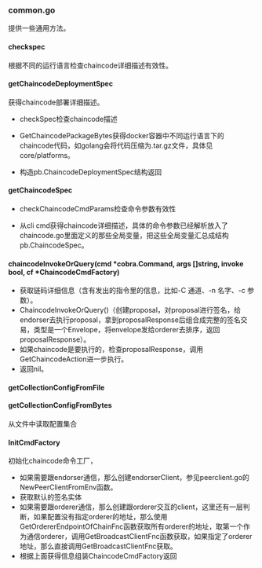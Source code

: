 ### common.go

提供一些通用方法。

#### checkspec

根据不同的运行语言检查chaincode详细描述有效性。

#### getChaincodeDeploymentSpec

获得chaincode部署详细描述。

* checkSpec检查chaincode描述

* GetChaincodePackageBytes获得docker容器中不同运行语言下的chaincode代码，如golang会将代码压缩为.tar.gz文件，具体见core/platforms。

* 构造pb.ChaincodeDeploymentSpec结构返回

#### getChaincodeSpec

* checkChaincodeCmdParams检查命令参数有效性

* 从cli cmd获得chaincode详细描述，具体的命令参数已经解析放入了chaincode.go里面定义的那些全局变量，把这些全局变量汇总成结构pb.ChaincodeSpec。

#### chaincodeInvokeOrQuery\(cmd \*cobra.Command, args \[\]string, invoke bool, cf \*ChaincodeCmdFactory\)

* 获取链码详细信息（含有发出的指令里的信息，比如-C 通道、-n 名字、-c 参数）。
* ChaincodeInvokeOrQuery\(\)（创建proposal，对proposal进行签名，给endorser去执行proposal，拿到proposalResponse后组合成完整的签名交易，类型是一个Envelope，将envelope发给orderer去排序，返回proposalResponse）。
* 如果chaincode是要执行的，检查proposalResponse，调用GetChaincodeAction进一步执行。
* 返回nil。 

#### getCollectionConfigFromFile

#### getCollectionConfigFromBytes

从文件中读取配置集合

#### InitCmdFactory

初始化chaincode命令工厂，

* 如果需要跟endorser通信，那么创建endorserClient，参见peerclient.go的NewPeerClientFromEnv函数。
* 获取默认的签名实体
* 如果需要跟orderer通信，那么创建跟orderer交互的client，这里还有一层判断，如果配置没有指定orderer的地址，那么使用GetOrdererEndpointOfChainFnc函数获取所有orderer的地址，取第一个作为通信orderer，调用GetBroadcastClientFnc函数获取，如果指定了orderer地址，那么直接调用GetBroadcastClientFnc获取。
* 根据上面获得信息组装ChaincodeCmdFactory返回



